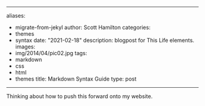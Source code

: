 
---
aliases:
- migrate-from-jekyl
author: Scott Hamilton
categories:
- themes
- syntax
date: "2021-02-18"
description: blogpost for This Life
  elements.
images:
- img/2014/04/pic02.jpg
tags:
- markdown
- css
- html
- themes
title: Markdown Syntax Guide
type: post
---


Thinking about how to push this forward onto my website. 


